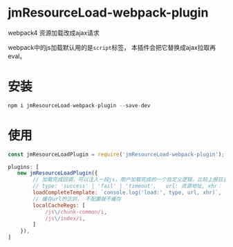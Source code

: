 # jmResourceLoad-webpack-plugin
webpack4 资源加载改成ajax请求


webpack中的js加载默认用的是`script`标签， 本插件会把它替换成ajax拉取再eval。

# 安装
```js
npm i jmResourceLoad-webpack-plugin --save-dev
```

# 使用

```js
const jmResourceLoadPlugin = require('jmResourceLoad-webpack-plugin');

plugins: [
   new jmResourceLoadPlugin({
        // 加载完成回调，可以注入一段js，用户加载完成的一个自定义逻辑，比较上报日志等，非必须
        // type: 'success' | 'fail' | 'timeout',   url: 资源地址, xhr： 加载资源的ajax对象
        loadCompleteTemplate: `console.log('load:', type, url, xhr)`,
        // 缓存url的正则， 不配置就不缓存
        localCacheRegs: [
            /js\/chunk-common/i,
            /js\/index/i,                        
        ]
    }),
]
```

